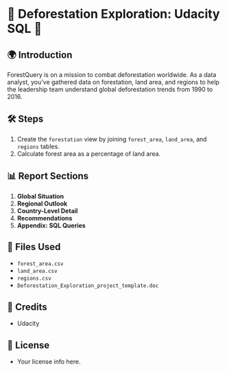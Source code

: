 # 🌲 Deforestation Exploration: Udacity SQL 🌲

## 🌍 Introduction
ForestQuery is on a mission to combat deforestation worldwide. As a data analyst, you’ve gathered data on forestation, land area, and regions to help the leadership team understand global deforestation trends from 1990 to 2016.

## 🛠️ Steps
1. Create the `forestation` view by joining `forest_area`, `land_area`, and `regions` tables.
2. Calculate forest area as a percentage of land area.

## 📊 Report Sections
1. **Global Situation**
2. **Regional Outlook**
3. **Country-Level Detail**
4. **Recommendations**
5. **Appendix: SQL Queries**

## 📂 Files Used
- `forest_area.csv`
- `land_area.csv`
- `regions.csv`
- `Deforestation_Exploration_project_template.doc`

## 🔧 Credits
- Udacity

## 📜 License
- Your license info here.
